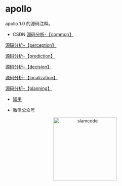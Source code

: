 # apollo 

apollo 1.0 的源码注释。

* CSDN
[源码分析-【common】](http://blog.csdn.net/learnmoreonce/article/details/77511338)

[源码分析-【perception】](http://blog.csdn.net/learnmoreonce/article/details/77542419)

[源码分析-【prediction】](http://blog.csdn.net/learnmoreonce/article/details/77587095)

[源码分析-【decision】](http://blog.csdn.net/learnmoreonce/article/details/77916387)

[源码分析-【localization】](http://blog.csdn.net/learnmoreonce/article/details/77916412)

[源码分析-【planning】](http://blog.csdn.net/learnmoreonce/article/details/77916479)

* [知乎](https://zhuanlan.zhihu.com/learnmoreonce)

* 微信公众号

<div  align="center">    
 <img src="https://raw.githubusercontent.com/slam4code/SLAM/master/slamcode.jpg" width = "200" height = "200" alt="slamcode" align=center />
</div>
